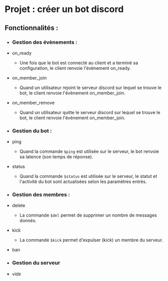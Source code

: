 # Projet : créer un bot discord

## Fonctionnalités :

* ### Gestion des évènements :

* on_ready
    * Une fois que le bot est connecté au client et a terminé sa configuration, le client renvoie l'évènement on_ready.

* on_member_join
    * Quand un utilisateur rejoint le serveur discord sur lequel se trouve le bot, le client renvoie l'évènement on_member_join.

* on_member_remove
    * Quand un utilisateur quitte le serveur discord sur lequel se trouve le bot, le client renvoie l'évènement on_member_join.

* ### Gestion du bot :

* ping
    * Quand la commande `$ping` est utilisée sur le serveur, le bot renvoie sa latence (son temps de réponse).

* status
    * Quand la commande `$status` est utilisée sur le serveur, le statut et l'activité du bot sont actualisées selon les paramètres entrés.

* ### Gestion des membres :

* delete
    * La commande `$del` permet de supprimer un nombre de messages donnés.
      
* kick
    * La commande `$kick` permet d'expulser (kick) un membre du serveur.
      
* ban

* ### Gestion du serveur

* *vide*
